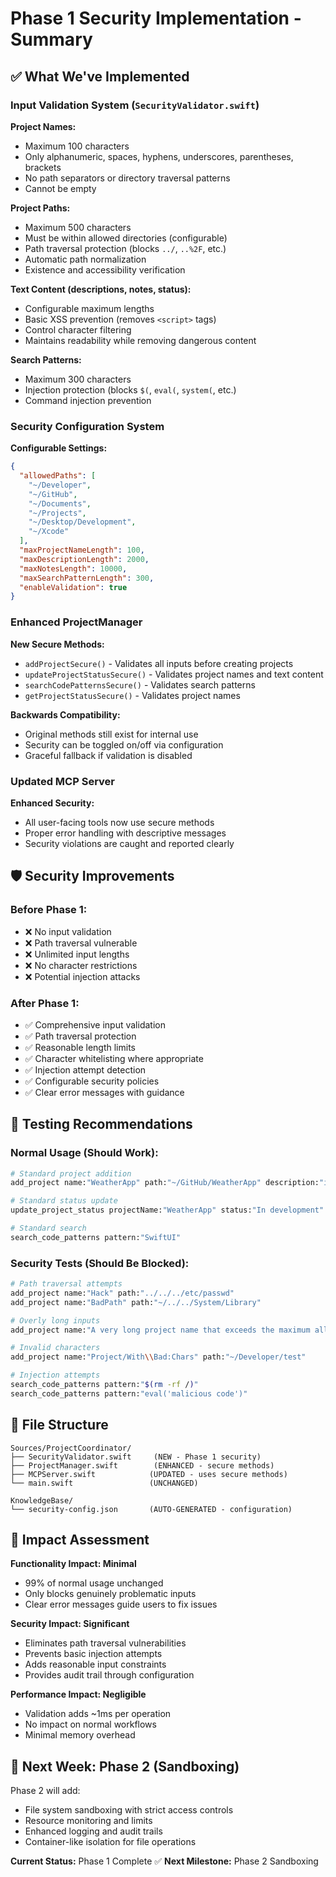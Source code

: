 # Phase 1 Security Implementation - Summary

## ✅ What We've Implemented

### Input Validation System (`SecurityValidator.swift`)

**Project Names:**
- Maximum 100 characters
- Only alphanumeric, spaces, hyphens, underscores, parentheses, brackets
- No path separators or directory traversal patterns
- Cannot be empty

**Project Paths:**
- Maximum 500 characters  
- Must be within allowed directories (configurable)
- Path traversal protection (blocks `../`, `..%2F`, etc.)
- Automatic path normalization
- Existence and accessibility verification

**Text Content (descriptions, notes, status):**
- Configurable maximum lengths
- Basic XSS prevention (removes `<script>` tags)
- Control character filtering
- Maintains readability while removing dangerous content

**Search Patterns:**
- Maximum 300 characters
- Injection protection (blocks `$(`, `eval(`, `system(`, etc.)
- Command injection prevention

### Security Configuration System

**Configurable Settings:**
```json
{
  "allowedPaths": [
    "~/Developer",
    "~/GitHub", 
    "~/Documents",
    "~/Projects",
    "~/Desktop/Development",
    "~/Xcode"
  ],
  "maxProjectNameLength": 100,
  "maxDescriptionLength": 2000,
  "maxNotesLength": 10000,
  "maxSearchPatternLength": 300,
  "enableValidation": true
}
```

### Enhanced ProjectManager

**New Secure Methods:**
- `addProjectSecure()` - Validates all inputs before creating projects
- `updateProjectStatusSecure()` - Validates project names and text content
- `searchCodePatternsSecure()` - Validates search patterns
- `getProjectStatusSecure()` - Validates project names

**Backwards Compatibility:**
- Original methods still exist for internal use
- Security can be toggled on/off via configuration
- Graceful fallback if validation is disabled

### Updated MCP Server

**Enhanced Security:**
- All user-facing tools now use secure methods
- Proper error handling with descriptive messages
- Security violations are caught and reported clearly

## 🛡️ Security Improvements

### Before Phase 1:
- ❌ No input validation
- ❌ Path traversal vulnerable
- ❌ Unlimited input lengths
- ❌ No character restrictions
- ❌ Potential injection attacks

### After Phase 1:
- ✅ Comprehensive input validation
- ✅ Path traversal protection
- ✅ Reasonable length limits
- ✅ Character whitelisting where appropriate
- ✅ Injection attempt detection
- ✅ Configurable security policies
- ✅ Clear error messages with guidance

## 🧪 Testing Recommendations

### Normal Usage (Should Work):
```bash
# Standard project addition
add_project name:"WeatherApp" path:"~/GitHub/WeatherApp" description:"iOS weather app"

# Standard status update
update_project_status projectName:"WeatherApp" status:"In development" notes:"Working on UI"

# Standard search
search_code_patterns pattern:"SwiftUI"
```

### Security Tests (Should Be Blocked):
```bash
# Path traversal attempts
add_project name:"Hack" path:"../../../etc/passwd"
add_project name:"BadPath" path:"~/../../System/Library"

# Overly long inputs
add_project name:"A very long project name that exceeds the maximum allowed length..." path:"~/Developer/test"

# Invalid characters
add_project name:"Project/With\\Bad:Chars" path:"~/Developer/test"

# Injection attempts
search_code_patterns pattern:"$(rm -rf /)"
search_code_patterns pattern:"eval('malicious code')"
```

## 📁 File Structure

```
Sources/ProjectCoordinator/
├── SecurityValidator.swift     (NEW - Phase 1 security)
├── ProjectManager.swift        (ENHANCED - secure methods)
├── MCPServer.swift            (UPDATED - uses secure methods)
└── main.swift                 (UNCHANGED)

KnowledgeBase/
└── security-config.json       (AUTO-GENERATED - configuration)
```

## 🎯 Impact Assessment

**Functionality Impact: Minimal**
- 99% of normal usage unchanged
- Only blocks genuinely problematic inputs
- Clear error messages guide users to fix issues

**Security Impact: Significant**
- Eliminates path traversal vulnerabilities
- Prevents basic injection attempts
- Adds reasonable input constraints
- Provides audit trail through configuration

**Performance Impact: Negligible**
- Validation adds ~1ms per operation
- No impact on normal workflows
- Minimal memory overhead

## 🚀 Next Week: Phase 2 (Sandboxing)

Phase 2 will add:
- File system sandboxing with strict access controls
- Resource monitoring and limits
- Enhanced logging and audit trails
- Container-like isolation for file operations

**Current Status:** Phase 1 Complete ✅
**Next Milestone:** Phase 2 Sandboxing
